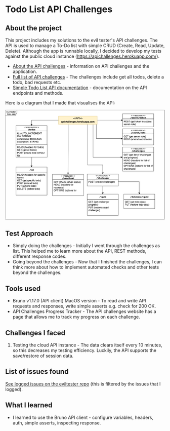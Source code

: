 # Todo List API Challenges

## About the project

This project includes my solutions to the evil tester's API challenges. The API is used to manage a To-Do list with simple CRUD (Create, Read, Update, Delete). Although the app is runnable locally, I decided to develop my tests against the public cloud instance (https://apichallenges.herokuapp.com/).

* [About the API challenges](https://apichallenges.herokuapp.com/apichallenges) - information on API challenges and the application.
* [Full list of API challenges](./ListOfChallenges.pdf) - The challenges include get all todos, delete a todo, bad requests etc. 
* [Simple Todo List API documentation](https://apichallenges.herokuapp.com/docs) - documentation on the API endpoints and methods.

Here is a diagram that I made that visualises the API:

![A UML-style diagram of the todo list API](./diagrams/api-diagram.png)

## Test Approach

* Simply doing the challenges - Initially I went through the challenges as list. This helped me to learn more about the API, REST methods, different response codes.
* Going beyond the challenges - Now that I finished the challenges, I can think more about how to implement automated checks and other tests beyond the challenges.  

## Tools used

* Bruno v1.17.0 (API client) MacOS version - To read and write API requests and responses, write simple asserts e.g. check for 200 OK.
* API Challenges Progress Tracker - The API challenges website has a page that allows me to track my progress on each challenge.

## Challenges I faced

1. Testing the cloud API instance - The data clears itself every 10 minutes, so this decreases my testing efficiency. Luckily, the API supports the save/restore of session data.

## List of issues found

[See logged issues on the eviltester repo](https://github.com/eviltester/thingifier/issues/created_by/p2635) (this is filtered by the issues that I logged).

## What I learned 

- I learned to use the Bruno API client - configure variables, headers, auth, simple asserts, inspecting response.
